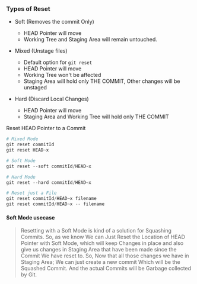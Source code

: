 ### Types of Reset

- Soft (Removes the commit Only)

  - HEAD Pointer will move
  - Working Tree and Staging Area will remain untouched.

- Mixed (Unstage files)

  - Default option for `git reset`
  - HEAD Pointer will move
  - Working Tree won't be affected
  - Staging Area will hold only THE COMMIT, Other changes will be unstaged

- Hard (Discard Local Changes)

  - HEAD Pointer will move
  - Staging Area and Working Tree will hold only THE COMMIT

Reset HEAD Pointer to a Commit

```ps1
# Mixed Mode
git reset commitId
git reset HEAD~x

# Soft Mode
git reset --soft commitId/HEAD~x

# Hard Mode
git reset --hard commitId/HEAD~x

# Reset just a File
git reset commitId/HEAD~x filename
git reset commitId/HEAD~x -- filename
```

#### Soft Mode usecase

> Resetting with a Soft Mode is kind of a solution for Squashing Commits. So, as we know We can Just Reset the Location of HEAD Pointer with Soft Mode, which will keep Changes in place and also give us changes in Staging Area that have been made since the Commit We have reset to. So, Now that all those changes we have in Staging Area; We can just create a new commit Which will be the Squashed Commit. And the actual Commits will be Garbage collected by Git.
